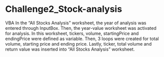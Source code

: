# Challenge2_Stock-analysis
VBA
In the “All Stocks Analysis” worksheet, the year of analysis was entered through InputBox. Then, the year-value worksheet was activated for analysis. In this worksheet, tickers, volume, startingPrice and endingPrice were defined as variable. Then, 3 loops were created for total volume, starting price and ending price. Lastly, ticker, total volume and return value was inserted into “All Stocks Analysis” worksheet. 
